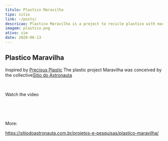 ```yaml
---
titulo: Plastico Maravilha
tipo: sitio
link: ~/posts/
descricao: Plastico Maravilha is a project to recicle plastico with machines
imagem: plastico.png
ativo: sim
date: 2020-06-13
---
```


## Plastico Maravilha

Inspired by [Precious Plastic](https://preciousplastic.com/) The plastic project Maravilha was conceived by the collective[Sitio do Astronauta](https://sitiodoastronauta.com.br)

</br>

Watch the video


</br>

<lite-youtube class="mx-auto w-350px sm:w-500px md:w-600px"
videoid="mw3plmcpLjo"
playlabel="Play: Keynote (Google I/O '18)"></lite-youtube>


</br>

More:

https://sitiodoastronauta.com.br/projetos-e-pesquisas/plastico-maravilha/